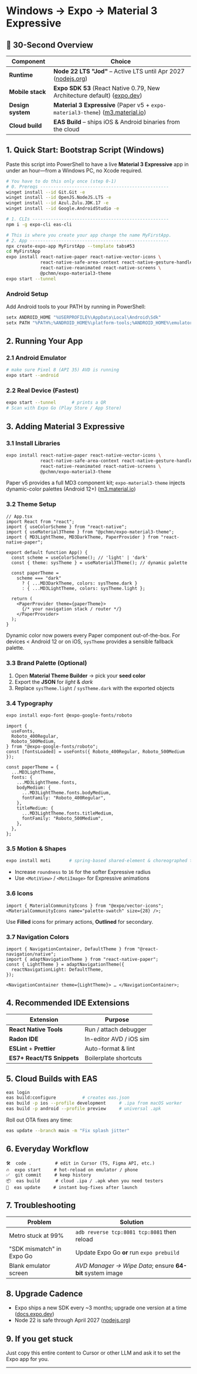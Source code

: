 # Windows → Expo → Material 3 Expressive

## 🚀 30-Second Overview

| Component         | Choice                                                                              |
| ----------------- | ----------------------------------------------------------------------------------- |
| **Runtime**       | **Node 22 LTS "Jod"** – Active LTS until Apr 2027 ([nodejs.org][1])                 |
| **Mobile stack**  | **Expo SDK 53** (React Native 0.79, New Architecture default) ([expo.dev][2])       |
| **Design system** | **Material 3 Expressive** (Paper v5 + `expo-material3-theme`) ([m3.material.io][6]) |
| **Cloud build**   | **EAS Build** – ships iOS & Android binaries from the cloud                         |

## 1. Quick Start: Bootstrap Script (Windows)

Paste this script into PowerShell to have a live **Material 3 Expressive** app in under an hour—from a Windows PC, no Xcode required.

```bash
# You have to do this only once (step 0-1)
# 0. Prereqs -------------------------------------------------
winget install --id Git.Git -e
winget install --id OpenJS.NodeJS.LTS -e
winget install --id Azul.Zulu.JDK.17 -e
winget install --id Google.AndroidStudio -e

# 1. CLIs ----------------------------------------------------
npm i -g expo-cli eas-cli

# This is where you create your app change the name MyFirstApp.
# 2. App -----------------------------------------------------
npx create-expo-app MyFirstApp --template tabs#53
cd MyFirstApp
expo install react-native-paper react-native-vector-icons \
             react-native-safe-area-context react-native-gesture-handler \
             react-native-reanimated react-native-screens \
             @pchmn/expo-material3-theme
expo start --tunnel
```

### Android Setup

Add Android tools to your PATH by running in PowerShell:

```powershell
setx ANDROID_HOME "%USERPROFILE%\AppData\Local\Android\Sdk"
setx PATH "%PATH%;%ANDROID_HOME%\platform-tools;%ANDROID_HOME%\emulator"
```

## 2. Running Your App

### 2.1 Android Emulator

```bash
# make sure Pixel 8 (API 35) AVD is running
expo start --android
```

### 2.2 Real Device (Fastest)

```bash
expo start --tunnel      # prints a QR
# Scan with Expo Go (Play Store / App Store)
```

## 3. Adding Material 3 Expressive

### 3.1 Install Libraries

```bash
expo install react-native-paper react-native-vector-icons \
             react-native-safe-area-context react-native-gesture-handler \
             react-native-reanimated react-native-screens \
             @pchmn/expo-material3-theme
```

Paper v5 provides a full MD3 component kit; `expo-material3-theme` injects dynamic-color palettes (Android 12+) ([m3.material.io][6])

### 3.2 Theme Setup

```tsx
// App.tsx
import React from "react";
import { useColorScheme } from "react-native";
import { useMaterial3Theme } from "@pchmn/expo-material3-theme";
import { MD3LightTheme, MD3DarkTheme, PaperProvider } from "react-native-paper";

export default function App() {
  const scheme = useColorScheme(); // 'light' | 'dark'
  const { theme: sysTheme } = useMaterial3Theme(); // dynamic palette

  const paperTheme =
    scheme === "dark"
      ? { ...MD3DarkTheme, colors: sysTheme.dark }
      : { ...MD3LightTheme, colors: sysTheme.light };

  return (
    <PaperProvider theme={paperTheme}>
      {/* your navigation stack / router */}
    </PaperProvider>
  );
}
```

Dynamic color now powers every Paper component out-of-the-box. For devices < Android 12 or on iOS, `sysTheme` provides a sensible fallback palette.

### 3.3 Brand Palette (Optional)

1. Open **Material Theme Builder** → pick your **seed color**
2. Export the **JSON** for _light_ & _dark_
3. Replace `sysTheme.light` / `sysTheme.dark` with the exported objects

### 3.4 Typography

```bash
expo install expo-font @expo-google-fonts/roboto
```

```tsx
import {
  useFonts,
  Roboto_400Regular,
  Roboto_500Medium,
} from "@expo-google-fonts/roboto";
const [fontsLoaded] = useFonts({ Roboto_400Regular, Roboto_500Medium });

const paperTheme = {
  ...MD3LightTheme,
  fonts: {
    ...MD3LightTheme.fonts,
    bodyMedium: {
      ...MD3LightTheme.fonts.bodyMedium,
      fontFamily: "Roboto_400Regular",
    },
    titleMedium: {
      ...MD3LightTheme.fonts.titleMedium,
      fontFamily: "Roboto_500Medium",
    },
  },
};
```

### 3.5 Motion & Shapes

```bash
expo install moti       # spring-based shared-element & choreographed transitions
```

- Increase `roundness` to `16` for the softer Expressive radius
- Use `<MotiView>` / `<MotiImage>` for Expressive animations

### 3.6 Icons

```tsx
import { MaterialCommunityIcons } from "@expo/vector-icons";
<MaterialCommunityIcons name="palette-swatch" size={28} />;
```

Use **Filled** icons for primary actions, **Outlined** for secondary.

### 3.7 Navigation Colors

```tsx
import { NavigationContainer, DefaultTheme } from "@react-navigation/native";
import { adaptNavigationTheme } from "react-native-paper";
const { LightTheme } = adaptNavigationTheme({
  reactNavigationLight: DefaultTheme,
});

<NavigationContainer theme={LightTheme}> … </NavigationContainer>;
```

## 4. Recommended IDE Extensions

| Extension                  | Purpose                 |
| -------------------------- | ----------------------- |
| **React Native Tools**     | Run / attach debugger   |
| **Radon IDE**              | In-editor AVD / iOS sim |
| **ESLint** + **Prettier**  | Auto-format & lint      |
| **ES7+ React/TS Snippets** | Boilerplate shortcuts   |

## 5. Cloud Builds with EAS

```bash
eas login
eas build:configure          # creates eas.json
eas build -p ios --profile development     # .ipa from macOS worker
eas build -p android --profile preview     # universal .apk
```

Roll out OTA fixes any time:

```bash
eas update --branch main -m "Fix splash jitter"
```

## 6. Everyday Workflow

```text
🛠  code .         # edit in Cursor (TS, Figma API, etc.)
🔥  expo start     # hot-reload on emulator / phone
✅  git commit     # keep history
📦  eas build      # cloud .ipa / .apk when you need testers
🚀  eas update     # instant bug-fixes after launch
```

## 7. Troubleshooting

| Problem                   | Solution                                                  |
| ------------------------- | --------------------------------------------------------- |
| Metro stuck at 99%        | `adb reverse tcp:8081 tcp:8081` then reload               |
| "SDK mismatch" in Expo Go | Update Expo Go **or** run `expo prebuild`                 |
| Blank emulator screen     | _AVD Manager → Wipe Data_; ensure **64-bit** system image |

## 8. Upgrade Cadence

- Expo ships a new SDK every ~3 months; upgrade one version at a time ([docs.expo.dev][8])
- Node 22 is safe through April 2027 ([nodejs.org][1])

## 9. If you get stuck

Just copy this entire content to Cursor or other LLM and ask it to set the Expo app for you.

---

[1]: https://nodejs.org/en/about/previous-releases?utm_source=chatgpt.com "Node.js Releases"
[2]: https://expo.dev/changelog/sdk-53?utm_source=chatgpt.com "Expo SDK 53 - Expo Changelog"
[3]: https://developer.android.com/studio/releases?utm_source=chatgpt.com "Android Studio Narwhal | 2025.1.1 - Android Developers"
[4]: https://github.com/callstack/react-native-paper/releases?utm_source=chatgpt.com "Releases · callstack/react-native-paper - GitHub"
[5]: https://github.com/pchmn/expo-material3-theme?utm_source=chatgpt.com "pchmn/expo-material3-theme: Manage Material 3 theme in ... - GitHub"
[6]: https://m3.material.io/blog/building-with-m3-expressive?utm_source=chatgpt.com "Start building with Material 3 Expressive"
[7]: https://m3.material.io/?utm_source=chatgpt.com "Material Design 3 - Google's latest open source design system"
[8]: https://docs.expo.dev/workflow/upgrading-expo-sdk-walkthrough/?utm_source=chatgpt.com "Upgrade Expo SDK - Expo Documentation"
